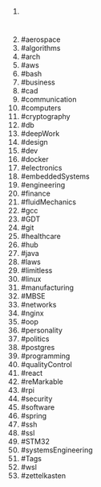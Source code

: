 1. #
1. #aerospace
1. #algorithms
1. #arch
1. #aws
1. #bash
1. #business
1. #cad
1. #communication
1. #computers
1. #cryptography
1. #db
1. #deepWork
1. #design
1. #dev
1. #docker
1. #electronics
1. #embeddedSystems
1. #engineering
1. #finance
1. #fluidMechanics
1. #gcc
1. #GDT
1. #git
1. #healthcare
1. #hub
1. #java
1. #laws
1. #limitless
1. #linux
1. #manufacturing
1. #MBSE
1. #networks
1. #nginx
1. #oop
1. #personality
1. #politics
1. #postgres
1. #programming
1. #qualityControl
1. #react
1. #reMarkable
1. #rpi
1. #security
1. #software
1. #spring
1. #ssh
1. #ssl
1. #STM32
1. #systemsEngineering
1. #Tags
1. #wsl
1. #zettelkasten
